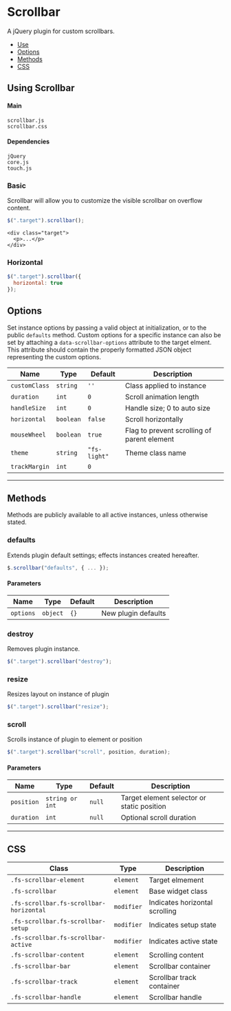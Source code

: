 # Scrollbar

A jQuery plugin for custom scrollbars.

<!-- HEADER END -->

<!-- NAV START -->

* [Use](#use)
* [Options](#options)
* [Methods](#methods)
* [CSS](#css)

<!-- NAV END -->

<!-- DEMO BUTTON -->

<a name="use"></a>

## Using Scrollbar


#### Main

```markup
scrollbar.js
scrollbar.css
```


#### Dependencies

```markup
jQuery
core.js
touch.js
```

### Basic

Scrollbar will allow you to customize the visible scrollbar on overflow content.

```javascript
$(".target").scrollbar();
```

```markup
<div class="target">
  <p>...</p>
</div>
```

### Horizontal

```javascript
$(".target").scrollbar({
  horizontal: true
});
```


<a name="options"></a>

## Options

Set instance options by passing a valid object at initialization, or to the public `defaults` method. Custom options for a specific instance can also be set by attaching a `data-scrollbar-options` attribute to the target elment. This attribute should contain the properly formatted JSON object representing the custom options.

| Name | Type | Default | Description |
| --- | --- | --- | --- |
| `customClass` | `string` | `''` | Class applied to instance |
| `duration` | `int` | `0` | Scroll animation length |
| `handleSize` | `int` | `0` | Handle size; 0 to auto size |
| `horizontal` | `boolean` | `false` | Scroll horizontally |
| `mouseWheel` | `boolean` | `true` | Flag to prevent scrolling of parent element |
| `theme` | `string` | `"fs-light"` | Theme class name |
| `trackMargin` | `int` | `0` | &nbsp; |

<hr>
<a name="methods"></a>

## Methods

Methods are publicly available to all active instances, unless otherwise stated.

### defaults

Extends plugin default settings; effects instances created hereafter.

```javascript
$.scrollbar("defaults", { ... });
```

#### Parameters

| Name | Type | Default | Description |
| --- | --- | --- | --- |
| `options` | `object` | `{}` | New plugin defaults |

### destroy

Removes plugin instance.

```javascript
$(".target").scrollbar("destroy");
```

### resize

Resizes layout on instance of plugin

```javascript
$(".target").scrollbar("resize");
```

### scroll

Scrolls instance of plugin to element or position

```javascript
$(".target").scrollbar("scroll", position, duration);
```

#### Parameters

| Name | Type | Default | Description |
| --- | --- | --- | --- |
| `position` | `string or int` | `null` | Target element selector or static position |
| `duration` | `int` | `null` | Optional scroll duration |

<hr>
<a name="css"></a>

## CSS

| Class | Type | Description |
| --- | --- | --- |
| `.fs-scrollbar-element` | `element` | Target elmement |
| `.fs-scrollbar` | `element` | Base widget class |
| `.fs-scrollbar.fs-scrollbar-horizontal` | `modifier` | Indicates horizontal scrolling |
| `.fs-scrollbar.fs-scrollbar-setup` | `modifier` | Indicates setup state |
| `.fs-scrollbar.fs-scrollbar-active` | `modifier` | Indicates active state |
| `.fs-scrollbar-content` | `element` | Scrolling content |
| `.fs-scrollbar-bar` | `element` | Scrollbar container |
| `.fs-scrollbar-track` | `element` | Scrollbar track container |
| `.fs-scrollbar-handle` | `element` | Scrollbar handle |


